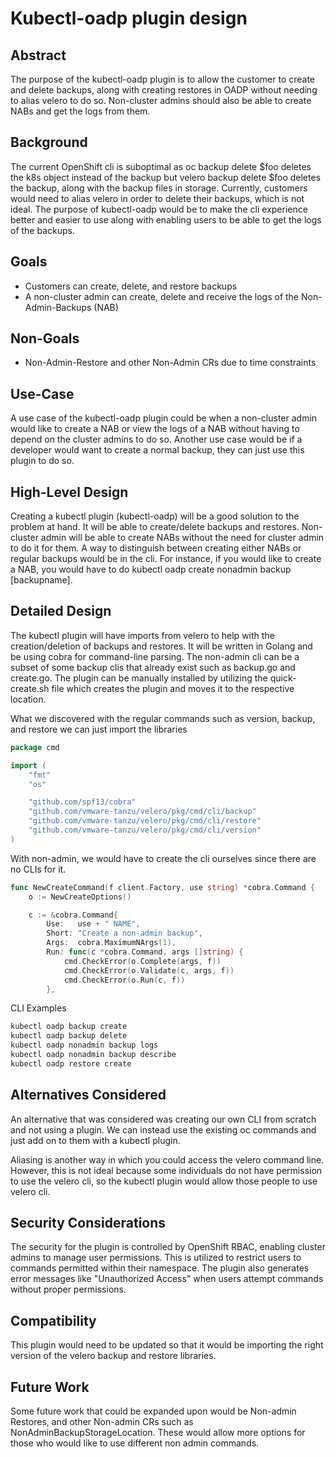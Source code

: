 # Kubectl-oadp plugin design

## Abstract
The purpose of the kubectl-oadp plugin is to allow the customer to create and delete backups, along with creating restores in OADP without needing to alias velero to do so. Non-cluster admins should also be able to create NABs and get the logs from them.

## Background
The current OpenShift cli is suboptimal as oc backup delete $foo deletes the k8s object instead of the backup but velero backup delete $foo deletes the backup, along with the backup files in storage. Currently, customers would need to alias velero in order to delete their backups, which is not ideal. The purpose of kubectl-oadp would be to make the cli experience better and easier to use along with enabling users to be able to get the logs of the backups.

## Goals
- Customers can create, delete, and restore backups
- A non-cluster admin can create, delete and receive the logs of the Non-Admin-Backups (NAB)

## Non-Goals
- Non-Admin-Restore and other Non-Admin CRs due to time constraints

## Use-Case
A use case of the kubectl-oadp plugin could be when a non-cluster admin would like to create a NAB or view the logs of a NAB without having to depend on the cluster admins to do so. Another use case would be if a developer would want to create a normal backup, they can just use this plugin to do so.

## High-Level Design
Creating a kubectl plugin (kubectl-oadp) will be a good solution to the problem at hand. It will be able to create/delete backups and restores. Non-cluster admin will be able to create NABs without the need for cluster admin to do it for them. A way to distinguish between creating either NABs or regular backups would be in the cli. For instance, if you would like to create a NAB, you would have to do kubectl oadp create nonadmin backup [backupname].  

## Detailed Design
The kubectl plugin will have imports from velero to help with the creation/deletion of backups and restores. It will be written in Golang and be using cobra for command-line parsing. The non-admin cli can be a subset of some backup clis that already exist such as backup.go and create.go. The plugin can be manually installed by utilizing the quick-create.sh file which creates the plugin and moves it to the respective location.

What we discovered with the regular commands such as version, backup, and restore we can just import the libraries 

```go
package cmd

import (
	"fmt"
	"os"

	"github.com/spf13/cobra"
	"github.com/vmware-tanzu/velero/pkg/cmd/cli/backup"
	"github.com/vmware-tanzu/velero/pkg/cmd/cli/restore"
	"github.com/vmware-tanzu/velero/pkg/cmd/cli/version"
)
```
With non-admin, we would have to create the cli ourselves since there are no CLIs for it.

```go
func NewCreateCommand(f client.Factory, use string) *cobra.Command {
	o := NewCreateOptions()

	c := &cobra.Command{
		Use:   use + " NAME",
		Short: "Create a non-admin backup",
		Args:  cobra.MaximumNArgs(1),
		Run: func(c *cobra.Command, args []string) {
			cmd.CheckError(o.Complete(args, f))
			cmd.CheckError(o.Validate(c, args, f))
			cmd.CheckError(o.Run(c, f))
		}, 

```
CLI Examples
```sh
kubectl oadp backup create
kubectl oadp backup delete 
kubectl oadp nonadmin backup logs
kubectl oadp nonadmin backup describe 
kubectl oadp restore create
```

## Alternatives Considered
An alternative that was considered was creating our own CLI from scratch and not using a plugin. We can instead use the existing oc commands and just add on to them with a kubectl plugin. 

Aliasing is another way in which you could access the velero command line. However, this is not ideal because some individuals do not have permission to use the velero cli, so the kubectl plugin would allow those people to use velero cli. 

## Security Considerations
The security for the plugin is controlled by OpenShift RBAC, enabling cluster admins to manage user permissions. This is utilized to restrict users to commands permitted within their namespace. The plugin also generates error messages like "Unauthorized Access" when users attempt commands without proper permissions.

## Compatibility
This plugin would need to be updated so that it would be importing the right version of the velero backup and restore libraries.

## Future Work
Some future work that could be expanded upon would be Non-admin Restores, and other Non-admin CRs such as NonAdminBackupStorageLocation. These would allow more options for those who would like to use different non admin commands.
